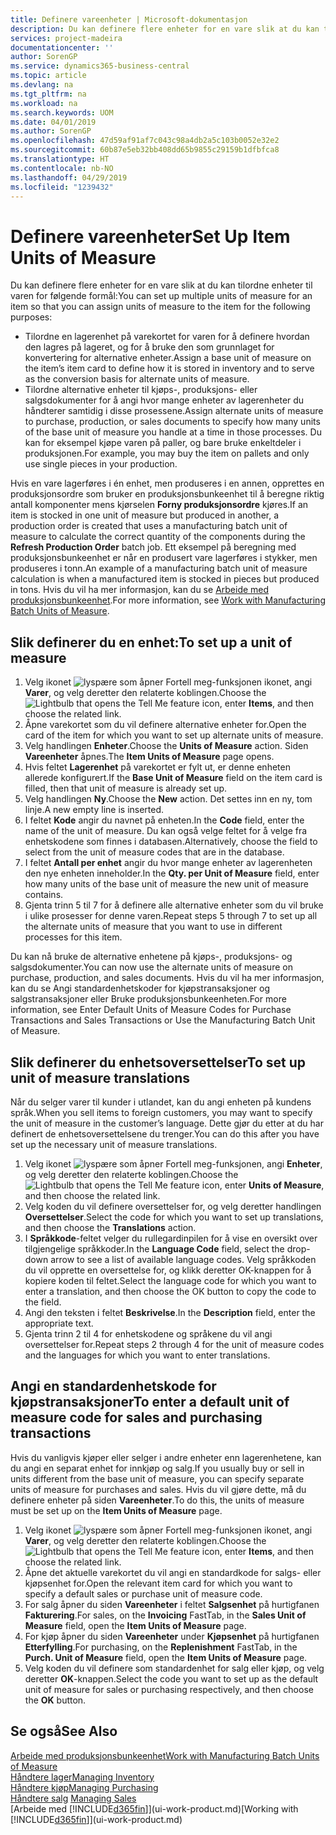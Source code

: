 ```yaml
---
title: Definere vareenheter | Microsoft-dokumentasjon
description: Du kan definere flere enheter for en vare slik at du kan tilordne enheter til varen for følgende formål.
services: project-madeira
documentationcenter: ''
author: SorenGP
ms.service: dynamics365-business-central
ms.topic: article
ms.devlang: na
ms.tgt_pltfrm: na
ms.workload: na
ms.search.keywords: UOM
ms.date: 04/01/2019
ms.author: SorenGP
ms.openlocfilehash: 47d59af91af7c043c98a4db2a5c103b0052e32e2
ms.sourcegitcommit: 60b87e5eb32bb408dd65b9855c29159b1dfbfca8
ms.translationtype: HT
ms.contentlocale: nb-NO
ms.lasthandoff: 04/29/2019
ms.locfileid: "1239432"
---
```

# <a name="set-up-item-units-of-measure"></a><span data-ttu-id="99156-103">Definere vareenheter</span><span class="sxs-lookup"><span data-stu-id="99156-103">Set Up Item Units of Measure</span></span>
<span data-ttu-id="99156-104">Du kan definere flere enheter for en vare slik at du kan tilordne enheter til varen for følgende formål:</span><span class="sxs-lookup"><span data-stu-id="99156-104">You can set up multiple units of measure for an item so that you can assign units of measure to the item for the following purposes:</span></span>

- <span data-ttu-id="99156-105">Tilordne en lagerenhet på varekortet for varen for å definere hvordan den lagres på lageret, og for å bruke den som grunnlaget for konvertering for alternative enheter.</span><span class="sxs-lookup"><span data-stu-id="99156-105">Assign a base unit of measure on the item’s item card to define how it is stored in inventory and to serve as the conversion basis for alternate units of measure.</span></span>
- <span data-ttu-id="99156-106">Tilordne alternative enheter til kjøps-, produksjons- eller salgsdokumenter for å angi hvor mange enheter av lagerenheter du håndterer samtidig i disse prosessene.</span><span class="sxs-lookup"><span data-stu-id="99156-106">Assign alternate units of measure to purchase, production, or sales documents to specify how many units of the base unit of measure you handle at a time in those processes.</span></span> <span data-ttu-id="99156-107">Du kan for eksempel kjøpe varen på paller, og bare bruke enkeltdeler i produksjonen.</span><span class="sxs-lookup"><span data-stu-id="99156-107">For example, you may buy the item on pallets and only use single pieces in your production.</span></span>

<span data-ttu-id="99156-108">Hvis en vare lagerføres i én enhet, men produseres i en annen, opprettes en produksjonsordre som bruker en produksjonsbunkeenhet til å beregne riktig antall komponenter mens kjørselen **Forny produksjonsordre** kjøres.</span><span class="sxs-lookup"><span data-stu-id="99156-108">If an item is stocked in one unit of measure but produced in another, a production order is created that uses a manufacturing batch unit of measure to calculate the correct quantity of the components during the **Refresh Production Order** batch job.</span></span> <span data-ttu-id="99156-109">Ett eksempel på beregning med produksjonsbunkeenhet er når en produsert vare lagerføres i stykker, men produseres i tonn.</span><span class="sxs-lookup"><span data-stu-id="99156-109">An example of a manufacturing batch unit of measure calculation is when a manufactured item is stocked in pieces but produced in tons.</span></span> <span data-ttu-id="99156-110">Hvis du vil ha mer informasjon, kan du se [Arbeide med produksjonsbunkeenhet](production-how-to-use-the-manufacturing-batch-unit-of-measure.md).</span><span class="sxs-lookup"><span data-stu-id="99156-110">For more information, see [Work with Manufacturing Batch Units of Measure](production-how-to-use-the-manufacturing-batch-unit-of-measure.md).</span></span>

## <a name="to-set-up-a-unit-of-measure"></a><span data-ttu-id="99156-111">Slik definerer du en enhet:</span><span class="sxs-lookup"><span data-stu-id="99156-111">To set up a unit of measure</span></span>
1. <span data-ttu-id="99156-112">Velg ikonet ![lyspære som åpner Fortell meg-funksjonen](media/ui-search/search_small.png "Fortell hva du vil gjøre") ikonet, angi **Varer**, og velg deretter den relaterte koblingen.</span><span class="sxs-lookup"><span data-stu-id="99156-112">Choose the ![Lightbulb that opens the Tell Me feature](media/ui-search/search_small.png "Tell me what you want to do") icon, enter **Items**, and then choose the related link.</span></span>
2. <span data-ttu-id="99156-113">Åpne varekortet som du vil definere alternative enheter for.</span><span class="sxs-lookup"><span data-stu-id="99156-113">Open the card of the item for which you want to set up alternate units of measure.</span></span>
3. <span data-ttu-id="99156-114">Velg handlingen **Enheter**.</span><span class="sxs-lookup"><span data-stu-id="99156-114">Choose the **Units of Measure** action.</span></span> <span data-ttu-id="99156-115">Siden **Vareenheter** åpnes.</span><span class="sxs-lookup"><span data-stu-id="99156-115">The **Item Units of Measure** page opens.</span></span>
4. <span data-ttu-id="99156-116">Hvis feltet **Lagerenhet** på varekortet er fylt ut, er denne enheten allerede konfigurert.</span><span class="sxs-lookup"><span data-stu-id="99156-116">If the **Base Unit of Measure** field on the item card is filled, then that unit of measure is already set up.</span></span>
5. <span data-ttu-id="99156-117">Velg handlingen **Ny**.</span><span class="sxs-lookup"><span data-stu-id="99156-117">Choose the **New** action.</span></span> <span data-ttu-id="99156-118">Det settes inn en ny, tom linje.</span><span class="sxs-lookup"><span data-stu-id="99156-118">A new empty line is inserted.</span></span>
6. <span data-ttu-id="99156-119">I feltet **Kode** angir du navnet på enheten.</span><span class="sxs-lookup"><span data-stu-id="99156-119">In the **Code** field, enter the name of the unit of measure.</span></span> <span data-ttu-id="99156-120">Du kan også velge feltet for å velge fra enhetskodene som finnes i databasen.</span><span class="sxs-lookup"><span data-stu-id="99156-120">Alternatively, choose the field to select from the unit of measure codes that are in the database.</span></span>
7. <span data-ttu-id="99156-121">I feltet **Antall per enhet** angir du hvor mange enheter av lagerenheten den nye enheten inneholder.</span><span class="sxs-lookup"><span data-stu-id="99156-121">In the **Qty. per Unit of Measure** field, enter how many units of the base unit of measure the new unit of measure contains.</span></span>
8. <span data-ttu-id="99156-122">Gjenta trinn 5 til 7 for å definere alle alternative enheter som du vil bruke i ulike prosesser for denne varen.</span><span class="sxs-lookup"><span data-stu-id="99156-122">Repeat steps 5 through 7 to set up all the alternate units of measure that you want to use in different processes for this item.</span></span>

<span data-ttu-id="99156-123">Du kan nå bruke de alternative enhetene på kjøps-, produksjons- og salgsdokumenter.</span><span class="sxs-lookup"><span data-stu-id="99156-123">You can now use the alternate units of measure on purchase, production, and sales documents.</span></span> <span data-ttu-id="99156-124">Hvis du vil ha mer informasjon, kan du se Angi standardenhetskoder for kjøpstransaksjoner og salgstransaksjoner eller Bruke produksjonsbunkeenheten.</span><span class="sxs-lookup"><span data-stu-id="99156-124">For more information, see Enter Default Units of Measure Codes for Purchase Transactions and Sales Transactions or Use the Manufacturing Batch Unit of Measure.</span></span>

## <a name="to-set-up-unit-of-measure-translations"></a><span data-ttu-id="99156-125">Slik definerer du enhetsoversettelser</span><span class="sxs-lookup"><span data-stu-id="99156-125">To set up unit of measure translations</span></span>
<span data-ttu-id="99156-126">Når du selger varer til kunder i utlandet, kan du angi enheten på kundens språk.</span><span class="sxs-lookup"><span data-stu-id="99156-126">When you sell items to foreign customers, you may want to specify the unit of measure in the customer’s language.</span></span> <span data-ttu-id="99156-127">Dette gjør du etter at du har definert de enhetsoversettelsene du trenger.</span><span class="sxs-lookup"><span data-stu-id="99156-127">You can do this after you have set up the necessary unit of measure translations.</span></span>

1. <span data-ttu-id="99156-128">Velg ikonet ![lyspære som åpner Fortell meg-funksjonen](media/ui-search/search_small.png "Fortell hva du vil gjøre"), angi **Enheter**, og velg deretter den relaterte koblingen.</span><span class="sxs-lookup"><span data-stu-id="99156-128">Choose the ![Lightbulb that opens the Tell Me feature](media/ui-search/search_small.png "Tell me what you want to do") icon, enter **Units of Measure**, and then choose the related link.</span></span>
2. <span data-ttu-id="99156-129">Velg koden du vil definere oversettelser for, og velg deretter handlingen **Oversettelser**.</span><span class="sxs-lookup"><span data-stu-id="99156-129">Select the code for which you want to set up translations, and then choose the **Translations** action.</span></span>
3. <span data-ttu-id="99156-130">I **Språkkode**-feltet velger du rullegardinpilen for å vise en oversikt over tilgjengelige språkkoder.</span><span class="sxs-lookup"><span data-stu-id="99156-130">In the **Language Code** field, select the drop-down arrow to see a list of available language codes.</span></span> <span data-ttu-id="99156-131">Velg språkkoden du vil opprette en oversettelse for, og klikk deretter OK-knappen for å kopiere koden til feltet.</span><span class="sxs-lookup"><span data-stu-id="99156-131">Select the language code for which you want to enter a translation, and then choose the OK button to copy the code to the field.</span></span>
4. <span data-ttu-id="99156-132">Angi den teksten i feltet **Beskrivelse**.</span><span class="sxs-lookup"><span data-stu-id="99156-132">In the **Description** field, enter the appropriate text.</span></span>
5. <span data-ttu-id="99156-133">Gjenta trinn 2 til 4 for enhetskodene og språkene du vil angi oversettelser for.</span><span class="sxs-lookup"><span data-stu-id="99156-133">Repeat steps 2 through 4 for the unit of measure codes and the languages for which you want to enter translations.</span></span>

## <a name="to-enter-a-default-unit-of-measure-code-for-sales-and-purchasing-transactions"></a><span data-ttu-id="99156-134">Angi en standardenhetskode for kjøpstransaksjoner</span><span class="sxs-lookup"><span data-stu-id="99156-134">To enter a default unit of measure code for sales and purchasing transactions</span></span>
<span data-ttu-id="99156-135">Hvis du vanligvis kjøper eller selger i andre enheter enn lagerenhetene, kan du angi en separat enhet for innkjøp og salg.</span><span class="sxs-lookup"><span data-stu-id="99156-135">If you usually buy or sell in units different from the base unit of measure, you can specify separate units of measure for purchases and sales.</span></span> <span data-ttu-id="99156-136">Hvis du vil gjøre dette, må du definere enheter på siden **Vareenheter**.</span><span class="sxs-lookup"><span data-stu-id="99156-136">To do this, the units of measure must be set up on the **Item Units of Measure** page.</span></span>

1. <span data-ttu-id="99156-137">Velg ikonet ![lyspære som åpner Fortell meg-funksjonen](media/ui-search/search_small.png "Fortell hva du vil gjøre") ikonet, angi **Varer**, og velg deretter den relaterte koblingen.</span><span class="sxs-lookup"><span data-stu-id="99156-137">Choose the ![Lightbulb that opens the Tell Me feature](media/ui-search/search_small.png "Tell me what you want to do") icon, enter **Items**, and then choose the related link.</span></span>
2. <span data-ttu-id="99156-138">Åpne det aktuelle varekortet du vil angi en standardkode for salgs- eller kjøpsenhet for.</span><span class="sxs-lookup"><span data-stu-id="99156-138">Open the relevant item card for which you want to specify a default sales or purchase unit of measure code.</span></span>
3. <span data-ttu-id="99156-139">For salg åpner du siden **Vareenheter** i feltet **Salgsenhet** på hurtigfanen **Fakturering**.</span><span class="sxs-lookup"><span data-stu-id="99156-139">For sales, on the **Invoicing** FastTab, in the **Sales Unit of Measure** field, open the **Item Units of Measure** page.</span></span>
4. <span data-ttu-id="99156-140">For kjøp åpner du siden **Vareenheter** under **Kjøpsenhet** på hurtigfanen **Etterfylling**.</span><span class="sxs-lookup"><span data-stu-id="99156-140">For purchasing, on the **Replenishment** FastTab, in the **Purch. Unit of Measure** field, open the **Item Units of Measure** page.</span></span>
5. <span data-ttu-id="99156-141">Velg koden du vil definere som standardenhet for salg eller kjøp, og velg deretter **OK**-knappen.</span><span class="sxs-lookup"><span data-stu-id="99156-141">Select the code you want to set up as the default unit of measure for sales or purchasing respectively, and then choose the **OK** button.</span></span>

## <a name="see-also"></a><span data-ttu-id="99156-142">Se også</span><span class="sxs-lookup"><span data-stu-id="99156-142">See Also</span></span>
[<span data-ttu-id="99156-143">Arbeide med produksjonsbunkeenhet</span><span class="sxs-lookup"><span data-stu-id="99156-143">Work with Manufacturing Batch Units of Measure</span></span>](production-how-to-use-the-manufacturing-batch-unit-of-measure.md)  
[<span data-ttu-id="99156-144">Håndtere lager</span><span class="sxs-lookup"><span data-stu-id="99156-144">Managing Inventory</span></span>](inventory-manage-inventory.md)  
[<span data-ttu-id="99156-145">Håndtere kjøp</span><span class="sxs-lookup"><span data-stu-id="99156-145">Managing Purchasing</span></span>](purchasing-manage-purchasing.md)  
<span data-ttu-id="99156-146">[Håndtere salg](sales-manage-sales.md)  </span><span class="sxs-lookup"><span data-stu-id="99156-146">[Managing Sales](sales-manage-sales.md)  </span></span>  
<span data-ttu-id="99156-147">[Arbeide med [!INCLUDE[d365fin](includes/d365fin_md.md)]](ui-work-product.md)</span><span class="sxs-lookup"><span data-stu-id="99156-147">[Working with [!INCLUDE[d365fin](includes/d365fin_md.md)]](ui-work-product.md)</span></span>
